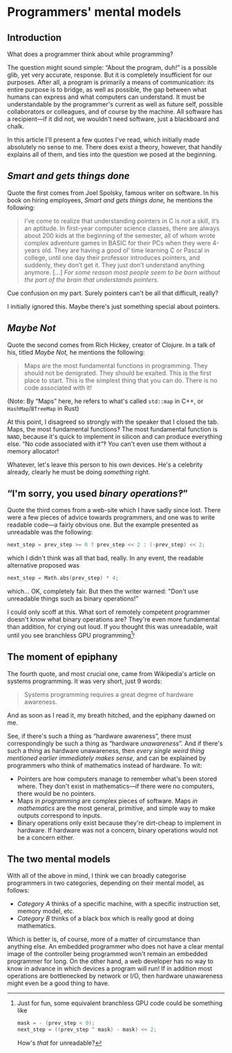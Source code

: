 # Programmers' mental models

## Introduction

What does a programmer think about while programming?

The question might sound simple: “About the program, duh!” is a possible glib, yet very accurate, response. But it is completely insufficient for our purposes. After all, a program is primarily a means of communication: its entire purpose is to bridge, as well as possible, the gap between what humans can express and what computers can understand. It must be understandable by the programmer's current as well as future self, possible collaborators or colleagues, and of course by the machine. All software has a recipient—if it did not, we wouldn't need software, just a blackboard and chalk.

In this article I'll present a few quotes I've read, which initially made absolutely no sense to me. There does exist a theory, however, that handily explains all of them, and ties into the question we posed at the beginning.


## _Smart and gets things done_

Quote the first comes from Joel Spolsky, famous writer on software. In his book on hiring employees, _Smart and gets things done,_ he mentions the following:

> I’ve come to realize that understanding pointers in C is not a skill, it’s an aptitude. In first-year computer science classes, there are always about 200 kids at the beginning of the semester, all of whom wrote complex adventure games in BASIC for their PCs when they were 4-years old. They are having a good ol’ time learning C or Pascal in college, until one day their professor introduces pointers, and suddenly, they don’t get it. They just don’t understand anything anymore. […] _For some reason most people seem to be born without the part of the brain that understands pointers._

Cue confusion on my part. Surely pointers can't be all that difficult, really?

I initially ignored this. Maybe there's just something special about pointers.


## _Maybe Not_

Quote the second comes from Rich Hickey, creator of Clojure. In a talk of his, titled _Maybe Not,_ he mentions the following:

> Maps are the most fundamental functions in programming. They should not be denigrated. They should be exalted. This is the first place to start. This is the simplest thing that you can do. There is no code associated with it!

(Note: By “Maps” here, he refers to what's called `std::map` in C++, or `HashMap`/`BTreeMap` in Rust)

At this point, I disagreed so strongly with the speaker that I closed the tab. Maps, the most fundamental functions‽ The most fundamental function is `NAND`, because it's quick to implement in silicon and can produce everything else. “No code associated with it”‽ You can't even use them without a memory allocator!

Whatever, let's leave this person to his own devices. He's a celebrity already, clearly he must be doing _something_ right.


## “I'm sorry, you used _binary operations‽_”

Quote the third comes from a web-site which I have sadly since lost. There were a few pieces of advice towards programmers, and one was to write readable code—a fairly obvious one. But the example presented as unreadable was the following:

```c
next_step = prev_step >= 0 ? prev_step << 2 : (-prev_step) << 2;
```

which I didn't think was all that bad, really. In any event, the readable alternative proposed was 

```c
next_step = Math.abs(prev_step) * 4;
```

which… OK, completely fair. But then the writer warned: "Don't use unreadable things such as binary operations!”

I could only scoff at this. What sort of remotely competent programmer doesn't know what binary operations are? They're even more fundamental than addition, for crying out loud. If you thought this was unreadable, wait until you see branchless GPU programming[^¹]!

[^¹]: Just for fun, some equivalent branchless GPU code could be something like 
    ```c
    mask = - (prev_step < 0);
    next_step = ((prev_step ^ mask) - mask) << 2;
    ```
    How's _that_ for unreadable?


## The moment of epiphany

The fourth quote, and most crucial one, came from Wikipedia's article on systems programming. It was very short, just 9 words:

> Systems programming requires a great degree of hardware awareness.

And as soon as I read it, my breath hitched, and the epiphany dawned on me.

See, if there's such a thing as “hardware awareness”, there must correspondingly be such a thing as “hardware _unawareness_”. And if there's such a thing as hardware unawareness, then _every single weird thing mentioned earlier immediately makes sense,_ and can be explained by programmers who think of mathematics instead of hardware. To wit:

* Pointers are how computers manage to remember what's been stored where. They don't exist in mathematics—if there were no computers, there would be no pointers.
* Maps _in programming_ are complex pieces of software. Maps _in mathematics_ are the most general, primitive, and simple way to make outputs correspond to inputs. 
* Binary operations only exist because they're dirt-cheap to implement in hardware. If hardware was not a concern, binary operations would not be a concern either.


## The two mental models

With all of the above in mind, I think we can broadly categorise programmers in two categories, depending on their mental model, as follows:

* _Category A_ thinks of a specific machine, with a specific instruction set, memory model, etc.
* _Category B_ thinks of a black box which is really good at doing mathematics.

Which is better is, of course, more of a matter of circumstance than anything else. An embedded programmer who does not have a clear mental image of the controller being programmed won't remain an embedded programmer for long. On the other hand, a web developer has no way to know in advance in which devices a program will run! If in addition most operations are bottlenecked by network or I/O, then hardware unawareness might even be a good thing to have.
